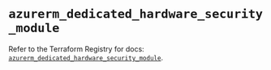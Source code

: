 # `azurerm_dedicated_hardware_security_module`

Refer to the Terraform Registry for docs: [`azurerm_dedicated_hardware_security_module`](https://registry.terraform.io/providers/hashicorp/azurerm/4.28.0/docs/resources/dedicated_hardware_security_module).

